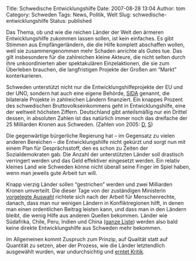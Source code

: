 Title: Schwedische Entwicklungshilfe
Date: 2007-08-28 13:04
Author: tom
Category: Schweden
Tags: News, Politik, Welt
Slug: schwedische-entwicklungshilfe
Status: published

Das Thema, ob und wie die reichen Länder der Welt den ärmeren
Entwicklungshilfe zukommen lassen sollen, ist kein einfaches. Es gibt
Stimmen aus Empfängerländern, die die Hilfe komplett abschaffen wollen,
weil sie zusammengenommen mehr Schaden anrichte als Gutes tue. Das gilt
insbesondere für die zahlreichen kleine Akteure, die nicht selten durch
ihre unkoordinierten aber spektakulären Einzelaktionen, die sie zum
Überleben brauchen, die langfristigen Projekte der Großen am “Markt”
konterkarieren.

Schweden unterstützt nicht nur die Entwicklungshilfeprojekte der EU und
der UNO, sondern hat auch eine eigene Behörde, [SIDA](http://sida.se/)
genannt, die bilaterale Projekte in zahlreichen Ländern finanziert. Ein
knappes Prozent des schwedischen Bruttovolkseinkommens geht in
Entwicklungshilfe, eine der weltweit höchsten Ziffern. Deutschland gibt
anteilsmäßig nur ein Drittel dessen, in absoluten Zahlen ist das
natürlich immer noch das dreifache der 25 Milliarden Kronen aus
Schweden. (Zahlen von 2005:
[D](http://www.oecd.org/dataoecd/42/1/1860346.gif),
[S](http://www.oecd.org/dataoecd/42/51/1860544.gif))

Die gegenwärtige bürgerliche Regierung hat – im Gegensatz zu vielen
anderen Bereichen – die Entwicklungshilfe nicht gekürzt und sorgt nun
mit einem Plan für Gesprächsstoff, den es schon zu Zeiten der
Sozialdemokraten gab. Die Anzahl der unterstützten Länder soll drastisch
verringert werden und das Geld effektiver eingesetzt werden. Ein relativ
kleines Land wie Schweden könne nicht überall seine Finger im Spiel
haben, wenn man jeweils gute Arbeit tun will.

Knapp vierzig Länder sollen “gestrichen” werden und zwei Milliarden
Kronen umverteilt. Die dieser Tage von der zuständigen Ministerin
[vorgelegte Auswahl](http://regeringen.se/sb/d/9381/a/86586) richtete
sich nach der Arbeit für Menschenrechte, danach, dass man nur wenigen
Ländern in Konfliktregionen hilft, in denen man einen ordentlichen
Beitrag leisten kann, und dass man in den Ländern bleibt, die wenig
Hilfe aus anderen Quellen bekommen. Länder wie Südafrika, Chile, Peru,
Indien und China ([ganze
Liste](http://www.dn.se/DNet/jsp/polopoly.jsp?d=147&a=685399)) werden
also bald keine direkte Entwicklungshilfe aus Schweden mehr bekommen.

Im Allgemeinen kommt Zuspruch zum Prinzip, auf Qualität statt auf
Quantität zu setzen, aber der Prozess, wie die Länder letztendlich
ausgewählt wurden, war undurchsichtig und [erntet
Kritik](http://www.dn.se/DNet/jsp/polopoly.jsp?d=1042&a=685550).

